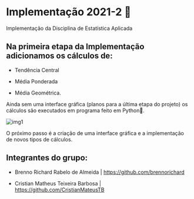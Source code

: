 # Implementação 2021-2 :rocket:
Implementação da Disciplina de Estatística Aplicada



## Na primeira etapa da Implementação adicionamos os cálculos de:

- Tendência Central 

- Média Ponderada

- Média Geométrica.



Ainda sem uma interface gráfica (planos para a última etapa do projeto) os cálculos são executados em programa feito em Python:snake:.

![img1](https://github.com/brennorichard/Implementacao-2021-2/blob/main/assets/img1.jpeg)



O próximo passo é a criação de uma interface gráfica e a implementação de novos tipos de cálculos.

## Integrantes do grupo:

- Brenno Richard Rabelo de Almeida | https://github.com/brennorichard

- Cristian Matheus Teixeira Barbosa | https://github.com/CristianMateusTB
